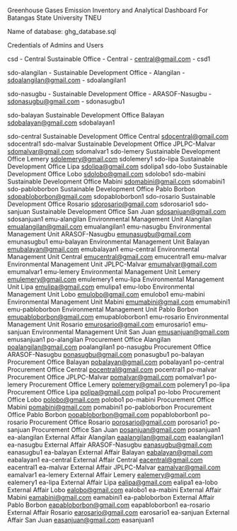 Greenhouse Gases Emission Inventory and Analytical Dashboard For Batangas State University TNEU 

Name of database: ghg_database.sql

Credentials of Admins and Users


csd - Central Sustainable Office - Central - central@gmail.com - csd1

sdo-alangilan - Sustainable Development Office - Alangilan - sdoalangilan@gmail.com - sdoalangilan1

sdo-nasugbu - Sustainable Development Office - ARASOF-Nasugbu	- sdonasugbu@gmail.com - sdonasugbu1

sdo-balayan	       Sustainable Development Office	       Balayan	                   sdobalayan@gmail.com	            sdobalayan1

sdo-central	       Sustainable Development Office	       Central	                   sdocentral@gmail.com	            sdocentral1
sdo-malvar	       Sustainable Development Office	       JPLPC-Malvar	               sdomalvar@gmail.com	            sdomalvar1
sdo-lemery	       Sustainable Development Office	       Lemery	                     sdolemery@gmail.com	            sdolemery1
sdo-lipa	         Sustainable Development Office	       Lipa	                       sdolipa@gmail.com	              sdolipa1
sdo-lobo	         Sustainable Development Office    	   Lobo	                       sdolobo@gmail.com	              sdolobo1
sdo-mabini	       Sustainable Development Office	       Mabini	                     sdomabini@gmail.com	            sdomabini1
sdo-pabloborbon	   Sustainable Development Office	       Pablo Borbon	               sdopabloborbon@gmail.com	        sdopabloborbon1
sdo-rosario	       Sustainable Development Office	       Rosario	                   sdorosario@gmail.com	            sdorosario1
sdo-sanjuan	       Sustainable Development Office 	     San Juan	                   sdosanjuan@gmail.com	            sdosanjuan1
emu-alangilan	     Environmental Management Unit	       Alangilan	                 emualangilan@gmail.com	          emualangilan1
emu-nasugbu	       Environmental Management Unit	       ARASOF-Nasugbu	             emunasugbu@gmail.com	            emunasugbu1
emu-balayan	       Environmental Management Unit	       Balayan	                   emubalayan@gmail.com	            emubalayan1
emu-central	       Environmental Management Unit	       Central	                   emucentral@gmail.com	            emucentral1
emu-malvar	       Environmental Management Unit	       JPLPC-Malvar                emumalvar@gmail.com	            emumalvar1
emu-lemery	       Environmental Management Unit	       Lemery	                     emulemery@gmail.com	            emulemery1
emu-lipa	         Environmental Management Unit	       Lipa	                       emulipa@gmail.com	              emulipa1
emu-lobo	         Environmental Management Unit	       Lobo                    	   emulobo@gmail.com	              emulobo1
emu-mabini	       Environmental Management Unit	       Mabini	                     emumabini@gmail.com	            emumabini1
emu-pabloborbon    Environmental Management Unit	       Pablo Borbon	               emupabloborbon@gmail.com	        emupabloborbon1
emu-rosario	       Environmental Management Unit	       Rosario	                   emurosario@gmail.com	            emurosario1
emu-sanjuan	       Environmental Management Unit	       San Juan	                   emusanjuan@gmail.com	            emusanjuan1
po-alangilan	     Procurement Office	                   Alangilan	                 poalangilan@gmail.com	          poalangilan1
po-nasugbu	       Procurement Office	                   ARASOF-Nasugbu	             ponasugbu@gmail.com	            ponasugbu1
po-balayan       	 Procurement Office	                   Balayan	                   pobalayan@gmail.com	            pobalayan1
po-central	       Procurement Office	                   Central	                   pocentral@gmail.com	            pocentral1
po-malvar	         Procurement Office	                   JPLPC-Malvar	               pomalvar@gmail.com	              pomalvar1
po-lemery	         Procurement Office	                   Lemery    	                 polemery@gmail.com              	polemery1
po-lipa	           Procurement Office	                   Lipa	                       polipa@gmail.com	                polipa1
po-lobo	           Procurement Office	                   Lobo	                       polobo@gmail.com	                polobo1
po-mabini        	 Procurement Office  	                 Mabini	                     pomabini@gmail.com	              pomabini1
po-pabloborbon	   Procurement Office	                   Pablo Borbon	               popabloborbon@gmail.com	        popabloborbon1
po-rosario	       Procurement Office	                   Rosario	                   porosario@gmail.com	            porosario1
po-sanjuan	       Procurement Office	                   San Juan	                   posanjuan@gmail.com	            posanjuan1
ea-alangilan	     External Affair	                     Alangilan	                 eaalangilan@gmail.com	          eaalangilan1
ea-nasugbu	       External Affair	                     ARASOF-Nasugbu	             eanasugbu@gmail.com	            eanasugbu1
ea-balayan	       External Affair	                     Balayan	                   eabalayan@gmail.com	            eabalayan1
ea-central	       External Affair	                     Central	                   eacentral@gmail.com	            eacentral1
ea-malvar          External Affair	                     JPLPC-Malvar	               eamalvar@gmail.com	              eamalvar1
ea-lemery          External Affair	                     Lemery	                     ealemery@gmail.com	              ealemery1
ea-lipa	           External Affair	                     Lipa	                       ealipa@gmail.com	                ealipa1
ea-lobo	           External Affair	                     Lobo	                       ealobo@gmail.com	                ealobo1
ea-mabini	         External Affair	                     Mabini	                     eamabini@gmail.com	              eamabini1
ea-pabloborbon	   External Affair	                     Pablo Borbon	               eapabloborbon@gmail.com	        eapabloborbon1
ea-rosario	       External Affair	                     Rosario	                   earosario@gmail.com	            earosario1
ea-sanjuan	       External Affair	                     San Juan	                   easanjuan@gmail.com	            easanjuan1








